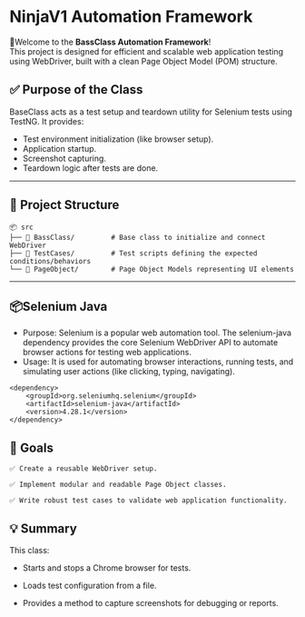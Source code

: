 # NinjaV1 Automation Framework

🧪Welcome to the **BassClass Automation Framework**!  
This project is designed for efficient and scalable web application testing using WebDriver, built with a clean Page Object Model (POM) structure.


## ✅ Purpose of the Class

BaseClass acts as a test setup and teardown utility for Selenium tests using TestNG. It provides:

- Test environment initialization (like browser setup).
- Application startup.
- Screenshot capturing.
- Teardown logic after tests are done.
---

## 📁 Project Structure

```
📦 src
├── 🧱 BassClass/         # Base class to initialize and connect WebDriver
├── 📄 TestCases/         # Test scripts defining the expected conditions/behaviors
└── 🧭 PageObject/        # Page Object Models representing UI elements
```
---
## 📦Selenium Java

- Purpose: Selenium is a popular web automation tool. The selenium-java dependency provides the core Selenium WebDriver API to automate browser actions for testing web applications.
- Usage: It is used for automating browser interactions, running tests, and simulating user actions (like clicking, typing, navigating).
```
<dependency>
    <groupId>org.seleniumhq.selenium</groupId>
    <artifactId>selenium-java</artifactId>
    <version>4.28.1</version>
</dependency>
```
## 🎯 Goals
```
✅ Create a reusable WebDriver setup.

✅ Implement modular and readable Page Object classes.

✅ Write robust test cases to validate web application functionality.
```
## 💡 Summary

This class:

- Starts and stops a Chrome browser for tests.

- Loads test configuration from a file.

- Provides a method to capture screenshots for debugging or reports.

